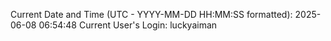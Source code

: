 Current Date and Time (UTC - YYYY-MM-DD HH:MM:SS formatted): 2025-06-08 06:54:48
Current User's Login: luckyaiman
